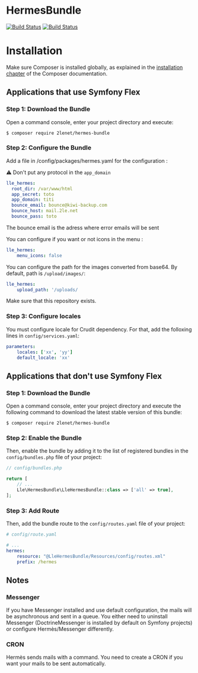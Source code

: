 # HermesBundle

[![Build Status](https://github.com/2lenet/HermesBundle/actions/workflows/test.yml/badge.svg?branch=main)](https://github.com/2lenet/HermesBundle/actions)
[![Build Status](https://github.com/2lenet/HermesBundle/actions/workflows/validate.yml/badge.svg?branch=main)](https://github.com/2lenet/HermesBundle/actions)

Installation
============

Make sure Composer is installed globally, as explained in the
[installation chapter](https://getcomposer.org/doc/00-intro.md)
of the Composer documentation.

Applications that use Symfony Flex
----------------------------------

### Step 1: Download the Bundle
Open a command console, enter your project directory and execute:

```console
$ composer require 2lenet/hermes-bundle
```

### Step 2: Configure the Bundle
Add a file in /config/packages/hermes.yaml for the configuration :

:warning: Don't put any protocol in the `app_domain`

```yaml 
lle_hermes:
  root_dir: /var/www/html
  app_secret: toto
  app_domain: titi
  bounce_email: bounce@kiwi-backup.com
  bounce_host: mail.2le.net
  bounce_pass: toto
```
The bounce email is the adress where error emails will be sent

You can configure if you want or not icons in the menu :

```yaml 
lle_hermes:
    menu_icons: false
```

You can configure the path for the images converted from base64. By default, path is `/upload/images/`:

```yaml 
lle_hermes:
    upload_path: '/uploads/
```

Make sure that this repository exists.


### Step 3: Configure locales
You must configure locale for Crudit dependency. For that, add the folloxing lines in `config/services.yaml`:

```yaml
parameters:
    locales: ['xx', 'yy']
    default_locale: 'xx'
```

Applications that don't use Symfony Flex
----------------------------------------

### Step 1: Download the Bundle
Open a command console, enter your project directory and execute the following command to download the latest stable
version of this bundle:

```console
$ composer require 2lenet/hermes-bundle
```

### Step 2: Enable the Bundle
Then, enable the bundle by adding it to the list of registered bundles in the `config/bundles.php` file of your project:

```php
// config/bundles.php

return [
    // ...
    Lle\HermesBundle\LleHermesBundle::class => ['all' => true],
];
```

### Step 3: Add Route
Then, add the bundle route to the `config/routes.yaml` file of your project:

```yaml
# config/route.yaml

# ...
hermes:
    resource: "@LleHermesBundle/Resources/config/routes.xml"
    prefix: /hermes
```

## Notes

### Messenger

If you have Messenger installed and use default configuration, the mails will be asynchronous and sent in a queue. You either need to uninstall Messenger (DoctrineMessenger is installed by default on Symfony projects) or configure Hermès/Messenger differently.

### CRON

Hermès sends mails with a command. You need to create a CRON if you want your mails to be sent automatically.
